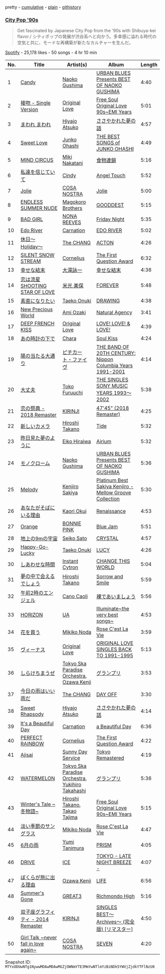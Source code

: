 pretty - [cumulative](/playlists/cumulative/37i9dQZF1DXcCtECOOdtm1.md) - [plain](/playlists/plain/37i9dQZF1DXcCtECOOdtm1) - [githistory](https://github.githistory.xyz/mackorone/spotify-playlist-archive/blob/main/playlists/plain/37i9dQZF1DXcCtECOOdtm1)

### [City Pop '90s](https://open.spotify.com/playlist/37i9dQZF1DXcCtECOOdtm1)

> Get fascinated by Japanese City Pop from the ‘90s with Shibuya\-kei flavor./ シティポップの発展が渋谷系へと向かう。多幸感に溢れる時代の空気と共に、モードな再構築が新たなカルチャーを生んだ。

[Spotify](https://open.spotify.com/user/spotify) - 25,178 likes - 50 songs - 4 hr 10 min

| No. | Title | Artist(s) | Album | Length |
|---|---|---|---|---|
| 1 | [Candy](https://open.spotify.com/track/5OUnJyo4Cb9bFPzDWb5GAK) | [Naoko Gushima](https://open.spotify.com/artist/75Vr32zFTf1oJgGwqWJcfs) | [URBAN BLUES Presents BEST OF NAOKO GUSHIMA](https://open.spotify.com/album/4qmd0MoQhHRudD3wXDHOmQ) | 4:40 |
| 2 | [接吻 \- Single Version](https://open.spotify.com/track/087QkWr0BShyZUZyJT9Nk6) | [Original Love](https://open.spotify.com/artist/76QaFuQNldIJkAkDmaMAck) | [Free Soul Original Love 90s\~EMI Years](https://open.spotify.com/album/1y4XMGzhAqUZcfpxh9zQ7R) | 5:01 |
| 3 | [まわれ まわれ](https://open.spotify.com/track/1lZbxQcKkq7LPyWdzZUhkS) | [Hiyajo Atsuko](https://open.spotify.com/artist/4RM51G7sDVxP0jo5uGODKf) | [ささやかれた夢の話](https://open.spotify.com/album/4vvaXPl77ekeetmDhltVOr) | 4:57 |
| 4 | [Sweet Love](https://open.spotify.com/track/5WTCHYg9G27e9e5HFKGdd1) | [Junko Ohashi](https://open.spotify.com/artist/7rGbODPTIVjzn3CTR6RCzE) | [THE BEST SONGS of JUNKO OHASHI](https://open.spotify.com/album/10BIzys0QO4l9UQGay0iRI) | 4:49 |
| 5 | [MIND CIRCUS](https://open.spotify.com/track/0gqTHvXLAkAKimqY7E4ngQ) | [Miki Nakatani](https://open.spotify.com/artist/0lQqccMaSieqmC4KN96fgs) | [食物連鎖](https://open.spotify.com/album/0rAypOqCpgSzKzuNRfVsux) | 5:16 |
| 6 | [私達を信じていて](https://open.spotify.com/track/4xu0gZ96zx1G7UdajUGDqD) | [Cindy](https://open.spotify.com/artist/2ZMPUpiuAKAkzPdMj6qEX0) | [Angel Touch](https://open.spotify.com/album/1Cm55AdMDqdZv9dxiJmB5m) | 5:52 |
| 7 | [Jolie](https://open.spotify.com/track/0JGEQ4bpgXwpwwEHfD4rL7) | [COSA NOSTRA](https://open.spotify.com/artist/3XTQoYcUS34mM1jloWW85u) | [Jolie](https://open.spotify.com/album/2vyEwx01MpkV5b5uXr6Zjq) | 5:00 |
| 8 | [ENDLESS SUMMER NUDE](https://open.spotify.com/track/0yiMxEV6t1oJsDZDQaf7vB) | [Magokoro Brothers](https://open.spotify.com/artist/7vDBc24PdLxDQEF6tGHnzM) | [GOODDEST](https://open.spotify.com/album/2X3g1UYUiMk7xmhWcoj7pc) | 5:15 |
| 9 | [BAD GIRL](https://open.spotify.com/track/6HQbJqm6M4YvZJd9acfIJm) | [NONA REEVES](https://open.spotify.com/artist/2C6HFF5xLM3rUfCEuZ3q2I) | [Friday Night](https://open.spotify.com/album/2XpP3oRuBudQhXZaNhsxWe) | 5:35 |
| 10 | [Edo River](https://open.spotify.com/track/7fMzDKqXI1yLugVJNWyiwm) | [Carnation](https://open.spotify.com/artist/5NvPLoJWfBHkEvTsiwmEog) | [EDO RIVER](https://open.spotify.com/album/1qFE5dkutI58p4UkN4Sho4) | 5:02 |
| 11 | [休日〜Holiday〜](https://open.spotify.com/track/54svovuyYwv8UFFYhqNbuE) | [The CHANG](https://open.spotify.com/artist/4TUK5uS3Y5yEMk1je8dvsU) | [ACTON](https://open.spotify.com/album/3Xwv5EJuTQ3rnZR8AAv6GC) | 4:26 |
| 12 | [SILENT SNOW STREAM](https://open.spotify.com/track/1bhJKv7Ou9rN9RYVD6YXUP) | [Cornelius](https://open.spotify.com/artist/2vJObElaIZWYDLpiXiJMo9) | [The First Question Award](https://open.spotify.com/album/34R5kaIgo2RPsMS2tb4xjc) | 6:32 |
| 13 | [幸せな結末](https://open.spotify.com/track/5osxC77ZVAIXIE5Q3DMUuu) | [大滝詠一](https://open.spotify.com/artist/0cFJWqLH2LZPzuTGS1ljV0) | [幸せな結末](https://open.spotify.com/album/0THQJwnRlNNmlxtoDMp5Rf) | 4:36 |
| 14 | [恋は流星 SHOOTING STAR OF LOVE](https://open.spotify.com/track/7DwgrtlxProoKzcjgW95Hs) | [米光 美保](https://open.spotify.com/artist/15asL053CFbu0Yd8l1z6Xr) | [FOREVER](https://open.spotify.com/album/40LzeiD8n5G9OddvHBu00H) | 5:48 |
| 15 | [素直になりたい](https://open.spotify.com/track/67dgiLbwMnKvey0fy4rJgW) | [Taeko Onuki](https://open.spotify.com/artist/5QeCklzEEYSSLWeUxuWeBy) | [DRAWING](https://open.spotify.com/album/1yLXjq2T0UZdk2iCY1Qor5) | 4:38 |
| 16 | [New Precious World](https://open.spotify.com/track/1fBvg4jelTmLWN9bTPKudL) | [Ami Ozaki](https://open.spotify.com/artist/0BPn2k0BoBN6XceavMVCTj) | [Natural Agency](https://open.spotify.com/album/52maoIFHtoFwNFzqKLj33j) | 3:41 |
| 17 | [DEEP FRENCH KISS](https://open.spotify.com/track/3840uavKqiGjuWZ32vu1b6) | [Original Love](https://open.spotify.com/artist/76QaFuQNldIJkAkDmaMAck) | [LOVE! LOVE! & LOVE!](https://open.spotify.com/album/2sbXsIxF3TUIuc4iVhSs1c) | 4:39 |
| 18 | [あの時計の下で](https://open.spotify.com/track/21OTypqqi7JU5CrEpcIxhK) | [Chara](https://open.spotify.com/artist/2v3eFzDOUnyWP1drW2dPTp) | [Soul Kiss](https://open.spotify.com/album/0dXWAhAdGxGfbZ4MILNUFO) | 4:24 |
| 19 | [陽の当たる大通り](https://open.spotify.com/track/5sKcnKSG99NlP0mahUAwx8) | [ピチカート・ファイヴ](https://open.spotify.com/artist/0IQalWuw5NBk1xXG5GK0Bv) | [THE BAND OF 20TH CENTURY: Nippon Columbia Years 1991\-2001](https://open.spotify.com/album/6XXYHc8PtLy885hQNeA4gC) | 4:14 |
| 20 | [大丈夫](https://open.spotify.com/track/2Z1vcO2Mef4j8YgOqcuIIn) | [Toko Furuuchi](https://open.spotify.com/artist/1rIVRqMT3NboIWjG2JN5hZ) | [THE SINGLES SONY MUSIC YEARS 1993〜2002](https://open.spotify.com/album/6L0RnoV3X2PtQoyY203VZJ) | 5:38 |
| 21 | [恋の祭典 \- 2018 Remaster](https://open.spotify.com/track/4WZmHR7ZQKFAZS13A1GQuq) | [KIRINJI](https://open.spotify.com/artist/0O1UtbTe4ca7HabaiMhYZ7) | [47'45" \(2018 Remaster\)](https://open.spotify.com/album/3Gsropo0I0mV05Vb1ePvYK) | 4:25 |
| 22 | [新しいカメラ](https://open.spotify.com/track/3HyBWjmsd7oNC8Kf84xzli) | [Hiroshi Takano](https://open.spotify.com/artist/1Z3tfBrHfzbWjvnOQh9GnO) | [Tide](https://open.spotify.com/album/031czByzgzBOdIWYiWRcR7) | 5:32 |
| 23 | [昨日見た夢のように](https://open.spotify.com/track/4wtR2MpQTQYiztuAYWMG5z) | [Eiko Hiraiwa](https://open.spotify.com/artist/4VPCefGLDWC3ACrhMytyKS) | [Airium](https://open.spotify.com/album/2dts82QfvxKAJtYZbsHXdC) | 5:32 |
| 24 | [モノクローム](https://open.spotify.com/track/1suyMXDdPZE6BZlKgTPB8b) | [Naoko Gushima](https://open.spotify.com/artist/75Vr32zFTf1oJgGwqWJcfs) | [URBAN BLUES Presents BEST OF NAOKO GUSHIMA](https://open.spotify.com/album/4qmd0MoQhHRudD3wXDHOmQ) | 5:36 |
| 25 | [Melody](https://open.spotify.com/track/2OpaAoMdzC7fR6mAzTZL2G) | [Kenjiro Sakiya](https://open.spotify.com/artist/14tdomXFf9cDR8ms2xVN03) | [Platinum Best Sakiya Kenjiro \- Mellow Groove Collection](https://open.spotify.com/album/5xlTVgB8LMfCQffVDvrAKB) | 5:30 |
| 26 | [あなたがそばにいる理由](https://open.spotify.com/track/4dRAXb8IpgVBdXJe5tYsUJ) | [Kaori Okui](https://open.spotify.com/artist/0RQhwDCMVYatkJ6p7rrB9e) | [Renaissance](https://open.spotify.com/album/0bWr54SZfUko5nVbtDiP9l) | 4:53 |
| 27 | [Orange](https://open.spotify.com/track/1xfRbBRDU13OFbjQY917fm) | [BONNIE PINK](https://open.spotify.com/artist/0ogtEa0KT8kmWr6n0UoAqu) | [Blue Jam](https://open.spotify.com/album/0LILwQL53k7i9m9CxrUzXt) | 5:51 |
| 28 | [地上の9mの宇宙](https://open.spotify.com/track/4IziiuY1hf00wLYSkk072A) | [Seiko Sato](https://open.spotify.com/artist/4sxVVljhdcKe36YGDZW3uV) | [CRYSTAL](https://open.spotify.com/album/39HbPKcc3M6MP63G4fFY7E) | 4:57 |
| 29 | [Happy\-Go\-Lucky](https://open.spotify.com/track/2nPddaj5ME4Vm11jvKEkSe) | [Taeko Onuki](https://open.spotify.com/artist/5QeCklzEEYSSLWeUxuWeBy) | [LUCY](https://open.spotify.com/album/0N1zL99Endak0l1KFoWT18) | 4:26 |
| 30 | [しあわせな時間](https://open.spotify.com/track/2jBMkEllnlU6z3jmn23O5q) | [Instant Cytron](https://open.spotify.com/artist/6YQynvo3pafhgrHpXp0Uvn) | [CHANGE THIS WORLD](https://open.spotify.com/album/1bbcPma18cl2NbVPAfB4Hu) | 5:04 |
| 31 | [夢の中で会えるでしょう](https://open.spotify.com/track/5Y9wdPTsQlnk3B17HDUewK) | [Hiroshi Takano](https://open.spotify.com/artist/1Z3tfBrHfzbWjvnOQh9GnO) | [Sorrow and Smile](https://open.spotify.com/album/0cS9IiWAUlpcj4jRn6GOg6) | 5:59 |
| 32 | [午前2時のエンジェル](https://open.spotify.com/track/0Fs9fqPPNslWeWbWjH0h4p) | [Cano Caoli](https://open.spotify.com/artist/5dKIn28hp1VpQYeigddI8r) | [裸であいましょう](https://open.spotify.com/album/29TFyKg4WZsMriAA9NJhMS) | 5:56 |
| 33 | [HORIZON](https://open.spotify.com/track/782gyHAHXhoTQ1pcjEksD9) | [UA](https://open.spotify.com/artist/43XHGbWVe5qKVCuI0HMep0) | [Illuminate\~the very best songs\~](https://open.spotify.com/album/6IZB1TIO4uGrQfXNzOblGn) | 4:53 |
| 34 | [花を買う](https://open.spotify.com/track/4U1UGoETmiVkDWYjvXozy0) | [Mikiko Noda](https://open.spotify.com/artist/6rAxZysBIWlwb9wTPPyXwp) | [Rose C'est La Vie](https://open.spotify.com/album/710F6Uqw8f953NxyS3V4iK) | 3:59 |
| 35 | [ヴィーナス](https://open.spotify.com/track/3BLWk8c92LgNNfujuiEaEQ) | [Original Love](https://open.spotify.com/artist/76QaFuQNldIJkAkDmaMAck) | [ORIGINAL LOVE SINGLES BACK TO 1991\-1995](https://open.spotify.com/album/2tJ9fdkia7sIr9bvI7jWLB) | 5:13 |
| 36 | [しらけちまうぜ](https://open.spotify.com/track/1PohOiwOj3bXB0Xyx2ChGR) | [Tokyo Ska Paradise Orchestra](https://open.spotify.com/artist/0UZq6vAHrwGgctvxTzzxYm), [Ozawa Kenji](https://open.spotify.com/artist/7ovAoJY1WI5kUXRCa35C2I) | [グランプリ](https://open.spotify.com/album/6P1m4VZS1ekXm2WPhy0zGH) | 3:53 |
| 37 | [今日の雨はいい雨だ](https://open.spotify.com/track/6uDYSBml0AD7FCvqnXcmXO) | [The CHANG](https://open.spotify.com/artist/4TUK5uS3Y5yEMk1je8dvsU) | [DAY OFF](https://open.spotify.com/album/4ShmM3FVCQqCbPw7Hw8qrQ) | 3:30 |
| 38 | [Sweet Rhapsody](https://open.spotify.com/track/2ws62XcfeV7PCT2exLmBEN) | [Hiyajo Atsuko](https://open.spotify.com/artist/4RM51G7sDVxP0jo5uGODKf) | [ささやかれた夢の話](https://open.spotify.com/album/4vvaXPl77ekeetmDhltVOr) | 4:14 |
| 39 | [It's a Beautiful Day](https://open.spotify.com/track/62bLC5IoSiLW7T33u5h4Yw) | [Carnation](https://open.spotify.com/artist/5NvPLoJWfBHkEvTsiwmEog) | [a Beautiful Day](https://open.spotify.com/album/47rfXgKpkpIEcNLBWHdsnR) | 6:36 |
| 40 | [PERFECT RAINBOW](https://open.spotify.com/track/2lDjU7CavwuSkwiQUs9Jwl) | [Cornelius](https://open.spotify.com/artist/2vJObElaIZWYDLpiXiJMo9) | [The First Question Award](https://open.spotify.com/album/34R5kaIgo2RPsMS2tb4xjc) | 4:22 |
| 41 | [Ajisai](https://open.spotify.com/track/2qNc3c7IE5OVGeti4tneY5) | [Sunny Day Service](https://open.spotify.com/artist/4cSyPcpldERtF4eL3NB9dn) | [Tokyo Remastered](https://open.spotify.com/album/1EDASuzxDyMoPHquQDAP2W) | 4:19 |
| 42 | [WATERMELON](https://open.spotify.com/track/081ccCOe9myoXhqDm9uNTh) | [Tokyo Ska Paradise Orchestra](https://open.spotify.com/artist/0UZq6vAHrwGgctvxTzzxYm), [Yukihiro Takahashi](https://open.spotify.com/artist/5Rv28BOArteQRhL8YUYgD5) | [グランプリ](https://open.spotify.com/album/6P1m4VZS1ekXm2WPhy0zGH) | 5:36 |
| 43 | [Winter's Tale \~冬物語\~](https://open.spotify.com/track/5OJfMJasV2Cr6n7DKNiruL) | [Hiroshi Takano](https://open.spotify.com/artist/1Z3tfBrHfzbWjvnOQh9GnO), [Takao Tajima](https://open.spotify.com/artist/3SH8KJyDPMZZz7kqAm41NV) | [Free Soul Original Love 90s\~EMI Years](https://open.spotify.com/album/1y4XMGzhAqUZcfpxh9zQ7R) | 5:15 |
| 44 | [淡い季節のサングラス](https://open.spotify.com/track/2LVc1ovrUpZiB7Q2SY7BvV) | [Mikiko Noda](https://open.spotify.com/artist/6rAxZysBIWlwb9wTPPyXwp) | [Rose C'est La Vie](https://open.spotify.com/album/710F6Uqw8f953NxyS3V4iK) | 4:47 |
| 45 | [6月の雨](https://open.spotify.com/track/3Yj7zIxt2FUFSoeGZR9W7q) | [Yumi Tanimura](https://open.spotify.com/artist/795ohAwDw5aYIOy7K69oJF) | [PRISM](https://open.spotify.com/album/7CXKBaIUgFp0PPNJhKM0lF) | 4:05 |
| 46 | [DRIVE](https://open.spotify.com/track/3LqAJsEdVCZ8m4BaN81gPH) | [ICE](https://open.spotify.com/artist/2Aszv4lzEl7Nmv4NdzHlDN) | [TOKYO \- LATE NIGHT BREEZE \-](https://open.spotify.com/album/4PH1nBfXyPW6ZipUfE1lpj) | 4:07 |
| 47 | [ぼくらが旅に出る理由](https://open.spotify.com/track/2p0owRvYOHdTNFRvh7aVV5) | [Ozawa Kenji](https://open.spotify.com/artist/7ovAoJY1WI5kUXRCa35C2I) | [LIFE](https://open.spotify.com/album/0Tdt88VQdPyd29PRcvBgYG) | 6:56 |
| 48 | [Summer's Gone](https://open.spotify.com/track/6ba2rP5GlBGvf6iGre793z) | [GREAT3](https://open.spotify.com/artist/30J6mBcyUPnaFvosCbwril) | [Richmondo High](https://open.spotify.com/album/23Va8dFffSGu9AmvygAtff) | 5:16 |
| 49 | [双子座グラフィティ \- 2014 Remaster](https://open.spotify.com/track/6SbhXWE47UAGZIYZNcZxkX) | [KIRINJI](https://open.spotify.com/artist/0O1UtbTe4ca7HabaiMhYZ7) | [SINGLES BEST〜Archives〜 \(完全版\) \[リマスター\]](https://open.spotify.com/album/5aofoE06bWoCF43ZXHU4jk) | 4:50 |
| 50 | [Girl Talk \~never fall in love again\~](https://open.spotify.com/track/2D2Z9gHas01CpA2ciEfDru) | [COSA NOSTRA](https://open.spotify.com/artist/3XTQoYcUS34mM1jloWW85u) | [SEVEN](https://open.spotify.com/album/6KPK1tNvB5qZTJeTBrji7X) | 4:20 |

Snapshot ID: `MTYxODUwNTg1NywwMDAwMDAwMGZjOWNmYTE3MmYwNTlmYzBiNDk5YWVjZjdkYTFlNzU0`
